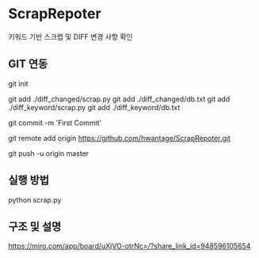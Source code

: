 # ScrapRepoter
키워드 기반 스크랩 및 DIFF 변경 사항 확인

## GIT 연동
git init

git add ./diff_changed/scrap.py
git add ./diff_changed/db.txt
git add ./diff_keyword/scrap.py
git add ./diff_keyword/db.txt

git commit -m 'First Commit'

git remote add origin https://github.com/hwantage/ScrapRepoter.git

git push -u origin master

## 실행 방법

python scrap.py

## 구조 및 설명

https://miro.com/app/board/uXjVO-otrNc=/?share_link_id=948596105654
